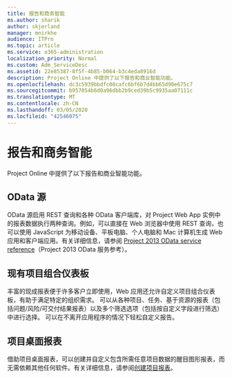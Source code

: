 ```yaml
---
title: 报告和商务智能
ms.author: sharik
author: skjerland
manager: mnirkhe
audience: ITPro
ms.topic: article
ms.service: o365-administration
localization_priority: Normal
ms.custom: Adm_ServiceDesc
ms.assetid: 22e85387-8f5f-4b85-b064-b3c4eda8916d
description: Project Online 中提供了以下报告和商业智能功能。
ms.openlocfilehash: dc3c5939bbdfc08cafc6bf6b7d4bb65d90e675c7
ms.sourcegitcommit: b957054b6d0a96dbb2b9ced39b5c9935aa07111c
ms.translationtype: MT
ms.contentlocale: zh-CN
ms.lasthandoff: 03/05/2020
ms.locfileid: "42546075"
---
```

# <a name="reporting-and-business-intelligence"></a>报告和商务智能

Project Online 中提供了以下报告和商业智能功能。
  
## <a name="odata-feeds"></a>OData 源

OData 源启用 REST 查询和各种 OData 客户端库，对 Project Web App 实例中的报表数据执行两种查询。例如，可以直接在 Web 浏览器中使用 REST 查询，也可以使用 JavaScript 为移动设备、平板电脑、个人电脑和 Mac 计算机生成 Web 应用和客户端应用。有关详细信息，请参阅 [Project 2013 OData service reference](https://go.microsoft.com/fwlink/?LinkID=823655&amp;clcid=0x409)（Project 2013 OData 服务参考）。
  
## <a name="out-of-the-box-portfolio-dashboards"></a>现有项目组合仪表板

丰富的现成报表便于许多客户立即使用，Web 应用还允许自定义项目组合仪表板，有助于满足特定的组织需求。 可以从各种项目、任务、基于资源的报表（包括问题/风险/可交付结果报表）以及多个筛选选项（包括按自定义字段进行筛选）中进行选择。 可以在不离开应用程序的情况下轻松自定义报告。 
  
## <a name="project-desktop-reporting"></a>项目桌面报表

借助项目桌面报表，可以创建并自定义包含所需任意项目数据的醒目图形报表，而无需依赖其他任何软件。有关详细信息，请参阅[创建项目报表](https://go.microsoft.com/fwlink/?LinkID=823657&amp;clcid=0x409)。
  